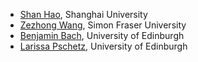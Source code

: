 * [Shan Hao](mailto:zezhong.wang@ed.ac.uk), Shanghai University
* [Zezhong Wang](https://zezhongwang.com/), Simon Fraser University
* [Benjamin Bach](http://benjbach.me), University of Edinburgh
* [Larissa Pschetz](https://www.eca.ed.ac.uk/profile/dr-larissa-pschetz), University of Edinburgh

